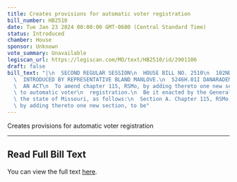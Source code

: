 ```yaml
---
title: Creates provisions for automatic voter registration
bill_number: HB2510
date: Tue Jan 23 2024 00:00:00 GMT-0600 (Central Standard Time)
status: Introduced
chamber: House
sponsor: Unknown
vote_summary: Unavailable
legiscan_url: https://legiscan.com/MO/text/HB2510/id/2901106
draft: false
bill_text: "|\n  SECOND REGULAR SESSION\n  HOUSE BILL NO. 2510\n  102ND GENERAL ASSEMBLY\n\
  \  INTRODUCED BY REPRESENTATIVE BLAND MANLOVE.\n  5246H.01I DANARADEMANMILLER,ChiefClerk\n\
  \  AN ACT\n  To amend chapter 115, RSMo, by adding thereto one new section relating\
  \ to automatic voter\n  registration.\n  Be it enacted by the General Assembly of\
  \ the state of Missouri, as follows:\n  Section A. Chapter 115, RSMo, is amended\
  \ by adding thereto one new section, to be"
---
```

Creates provisions for automatic voter registration

---

## Read Full Bill Text

You can view the full text [here](https://legiscan.com/MO/text/HB2510/id/2901106).
